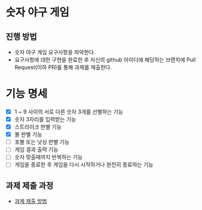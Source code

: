 # 숫자 야구 게임
## 진행 방법
* 숫자 야구 게임 요구사항을 파악한다.
* 요구사항에 대한 구현을 완료한 후 자신의 github 아이디에 해당하는 브랜치에 Pull Request(이하 PR)를 통해 과제를 제출한다.

# 기능 명세
- [x] 1 ~ 9 사이의 서로 다른 숫자 3개를 선별하는 기능
- [x] 숫자 3자리를 입력받는 기능
- [x] 스트라이크 판별 기능
- [x] 볼 판별 기능
- [ ] 포볼 또는 낫싱 판별 기능
- [ ] 게임 결과 출력 기능
- [ ] 숫자 맞출때까지 반복하는 기능 
- [ ] 게임을 종료한 후 게임을 다시 시작하거나 완전히 종료하는 기능

## 과제 제출 과정
* [과제 제출 방법](https://github.com/next-step/nextstep-docs/tree/master/precurse)
